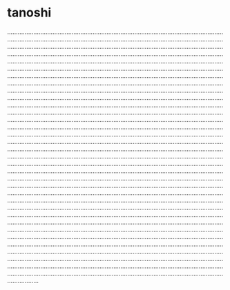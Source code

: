 # tanoshi

..........................................................................................................................................................................................................................................................................................................................................................................................................................................................................................................................................................................................................................................................................................................................................................................................................................................................................................................................................................................................................................................................................................................................................................................................................................................................................................................................................................................................................................................................................................................................................................................................................................................................................................................................................................................................................................................................................................................................................................................................................................................................................................................................................................................................................................................................................................................................................................................................................................................................................................................................................................................................................................................................................................................................................................................................................................................................................................................................................................................................................................................................................................................................................................................................................................................................................................................................................................................................................................................................................................................................................................................................................................................................................................................................................................................................................................................................................................................................................................................................................................................................................................................................................................................................................................................................................................................................................................................................................